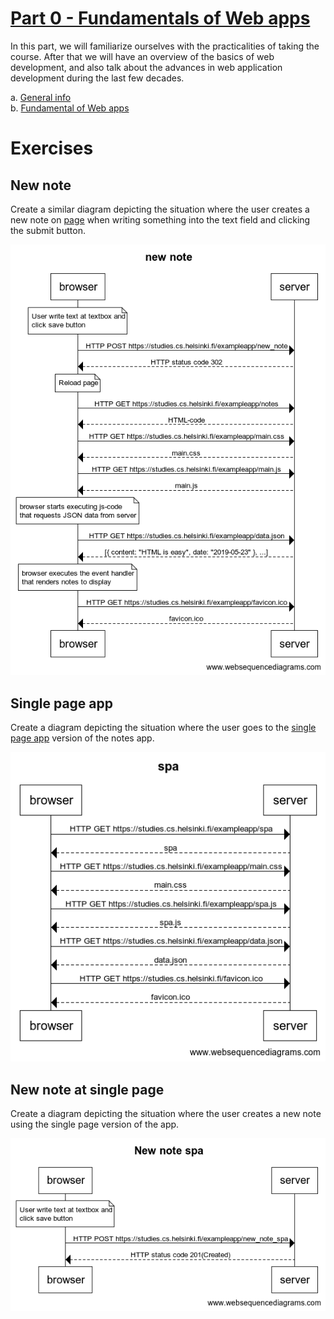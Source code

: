 # [Part 0 - Fundamentals of Web apps](https://fullstackopen.com/en/part0)

In this part, we will familiarize ourselves with the practicalities of taking the course. After that we will have an overview of the basics of web development, and also talk about the advances in web application development during the last few decades.

a. [General info](https://fullstackopen.com/en/part0/general_info)  
b. [Fundamental of Web apps](https://fullstackopen.com/en/part0/fundamentals_of_web_apps)

# Exercises
## New note
Create a similar diagram depicting the situation where the user creates a new note on [page](https://studies.cs.helsinki.fi/exampleapp/notes)  when writing something into the text field and clicking the submit button.

![](0.4-new-note.png)
## Single page app
Create a diagram depicting the situation where the user goes to the [single page app](https://studies.cs.helsinki.fi/exampleapp/spa) version of the notes app.

![](0.5-single-page-app.png)
## New note at single page
Create a diagram depicting the situation where the user creates a new note using the single page version of the app.

![](0.6-New-note-spa.png)